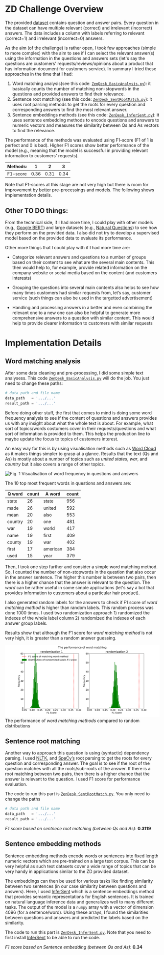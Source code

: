 # ZD Challenge Overview

The provided [dataset](zendesk_challenge.tsv)  contains question and answer pairs. Every question in the dataset can have multiple relevant (correct) and irrelevant (incorrect) answers. The data includes a column with labels referring to relevant (correct=1) and irrelevant (incorrect=0) answers.

As the aim (of the challenge) is rather open, I took few approaches (simple to more complex) with the aim to see if I can select the relevant answer(s) using the information in the questions and answers sets (let's say the questions are customers' requests/reviews/opinions about a product that has information document for customers service). 
In summary I tried these approaches in the time that I had: 

1. Word matching analysis(see this code: [`ZenِDesk_BasicAnalysis.py`](ZenِDesk_BasicAnalysis.py)): it basically counts the number of matching non-stopwords in the questions and provided answers to find their relevance. 
2. Sentence root matching (see this code: [`ZenDesk_SentRootMatch.py`](ZenDesk_SentRootMatch.py)): it uses root parsing methods to get the roots for every question and corresponding answers to find the most relevant answer.
3. Sentence embeddings methods (see this code: [`ZenDesk_InferSent.py`](ZenDesk_InferSent.py)): it uses sentence embedding methods to encode questions and answers to numeric vectors and measures the similarity between Qs and As vectors to find the relevance.

The performance of the methods was evaluated using F1-score (F1 of 1 is perfect and 0 is bad). Higher F1 scores show better performance of the model (e.g., meaning that the model is successful in providing relevant information to customers' requests).

|  Methods: |  1  |  2  |  3  |
|-----------|-----|-----|-----|
| F1-score  |0.36 |0.31 | 0.34|


Note that F1-scores at this stage are not very high but there is room for improvement by better pre-processings and models.
The following shows implementation details.

## Other TO DO things:

From the technical side, if I had more time, I could play with other models (e.g., [Google BERT](https://github.com/google-research/bert)) and large datasets (e.g., [Natural Questions](https://ai.google.com/research/NaturalQuestions)) to see how they perform on the provided data. I also did not try to develop a supervised model based on the provided data to evaluate its performance. 

Other more things that I could play with if I had more time are:
* Categorize relevant answers and questions to a number of groups based on their content to see what are the several main contents. This then would help to, for example, provide related information on the company website or social media based on the content (and customers interests)

* Grouping the questions into several main contents also helps to see how many times customers had similar requests from, let’s say, customer service (such things can also be used in the targetted advertisement)

* Handling and processing answers in a better and even combining the relevant one to a new one can also be helpful to generate more comprehensive answers to a question with similar content. This would help to provide clearer information to customers with similar requests


# Implementation Details
## Word matching analysis
After some data cleaning and pre-processing, I did some simple text analysess. This code [`ZenِDesk_BasicAnalysis.py`](ZenِDesk_BasicAnalysis.py) will do the job. You just need to change these paths:

```python
# data path and file name
data_path   = '.../...'
result_path = '.../...'
```

Before doing other stuff, the first that comes to mind is doing some word frequency analysis to see if the content of questions and answers provides us with any insight about what the whole text is about. For example, what sort of topics/words costumers cover in their requests/questions and what sort of information is provided to them. This helps the production line to maybe update the focus to topics of customers interest.

An easy way for this is by using visualisation methods such as [Word Cloud](http://amueller.github.io/word_cloud/) as it makes things simpler to grasp at a glance.
Results that the text (Qs and As) is mostly about a number of topics such as *united states*, *war*, and *country* but it also covers a range of other topics.


![Fig. 1](Word_Frequency.png)
Visualisation of word frequency in questions and answers



The 10 top most frequent words in questions and answers are: 

|  Q word  |   count  |  A word  |   count  |
|----------|----------|----------|----------|
|  state   |    26    |  state   |   956    |
|   made   |    26    |  united  |   592    |
|   mean   |    20    |   also   |   553    |
| country  |    20    |   one    |   481    |
|   war    |    19    |  world   |   417    |
|   name   |    19    |  first   |   409    |
|  county  |    19    |   war    |   402    |
|  first   |    17    | american |   384    |
|   used   |    15    |   year   |   379    |


Then, I took one step further and consider a simple word matching method. So, I counted the number of non-stopwords in the question that also occur in the answer sentence. The higher this number is between two pairs, then there is a higher chance that the answer is relevant to the question. The *word* can be rather useful in some simple applications (let's say a bot that provides information to customers about a particular hair product).

I also generated random labels for the answers to check if F1 score of *word matching method* is higher than random labels. This random process was done 1000 times. I used two randomization approach 1) randomized the indexes of the whole label column 2) randomized the indexes of each answer group labels. 

Results show that although the F1 score for *word matching method* is not very high, it is greater than a random answer guessing.

![Fig. 2](Word_Matching_Performance.png)
The performance of *word matching methods* compared to random distributions 


## Sentence root matching
Another way to approach this question is using (syntactic) dependency parsing. I used [NLTK](https://www.nltk.org/), and [SpaCy’s](https://spacy.io/) root parsing to get the roots for every question and corresponding answer. The goal is to see if the root of the question matches with all the roots/sub-roots of the answer. If there is a root matching between two pairs, then there is a higher chance that the answer is relevant to the question. I used F1 score for performance evaluation.

The code to run this part is [`ZenDesk_SentRootMatch.py`](ZenDesk_SentRootMatch.py). You only need to change the paths

```python
# data path and file name
data_path   = '.../...'
result_path = '.../...'
```

*F1 score based on sentnece root matching (between Qs and As)*: **0.3119**


## Sentence embedding methods
Sentence embedding methods encode words or sentences into fixed length numeric vectors which are pre-trained on a large text corpus. This can be very helpful as such text datasets cover a wide range of topics that can be very handy in applications similar to the ZD provided dataset.

The embeddings can then be used for various tasks like finding similarity between two sentences (in our case similarity between questions and answers).
Here, I used [InferSent](https://github.com/facebookresearch/InferSent) which is a sentence embeddings method that provides semantic representations for English sentences. It is trained on natural language inference data and generalizes well to many different tasks. The output of the model is a `numpy` array with a vector of dimension 4096 (for a sentence/word). Using these arrays, I found the similarities between questions and answers and predicted the labels based on the similarity.

The code to run this part is [`ZenDesk_InferSent.py`](ZenDesk_InferSent.py). Note that you need to first install [InferSent](https://github.com/facebookresearch/InferSent) to be able to run the code.

*F1 score based on Sentence embedding (between Qs and As)*: **0.34**
 
